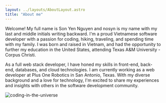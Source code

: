 ```yaml
---
layout: ../layouts/AboutLayout.astro
title: "About me"
---
```


<div>
  <p>
    Welcome! My full name is Son Yen Nguyen and
    <span class="font-bold italic">nosyn</span>
    is my name with my last and middle initials writing backward. I'm a proud
    Vietnamese software developer with a passion for coding, hiking, traveling,
    and spending time with my family. I was born and raised in Vietnam, and had
    the opportunity to further my education in the United States, attending
    Texas A&M University - Corpus Christi.
  </p>
  <p>
    As a full web stack developer, I have honed my skills in front-end,
    back-end, databases, and cloud technologies. I am currently working as a web
    developer at Plus One Robotics in San Antonio, Texas. With my diverse
    background and a love for technology, I'm excited to share my experiences
    and insights with others in the software development community.
  </p>
</div>

<div>
  <img src="/assets/dev.png"  alt="coding-in-the-universe">
</div>

